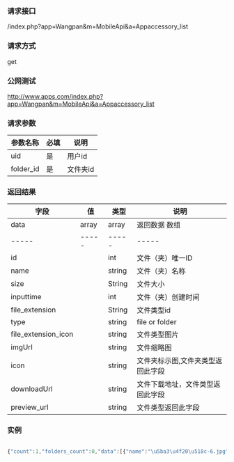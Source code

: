 ### **请求接口**
/index.php?app=Wangpan&m=MobileApi&a=Appaccessory_list

### **请求方式**
get

### **公网测试**
http://www.apps.com/index.php?app=Wangpan&m=MobileApi&a=Appaccessory_list

### **请求参数**

| 参数名称  |必填|     说明      |
|------|-----|------|
| uid     | 是 |   用户id   |
| folder_id| 是 |  文件夹id   |

### **返回结果**
|字段       |值             |类型    |说明           |
| --------- |--------      |--------|--------       |
|data       |array         |array  |返回数据 数组    |
|-----      |-----         |-----  |-----           |
|id         |              |int    |文件（夹）唯一ID  |
|name       |              |string |文件（夹）名称   |
|size       |              |String |文件大小  |
|inputtime  |              |int    |文件（夹）创建时间 |
|file_extension |          |String |文件类型id |
|type       |              |string    |file or folder |
|file_extension_icon|              |string|文件类型图片 |
|imgUrl|              |string|文件缩略图 |
|icon|              |string|文件夹标示图,文件夹类型返回此字段 |
|downloadUrl|              |string|文件下载地址，文件类型返回此字段 |
|preview_url|              |string|文件类型返回此字段 |

### 实例

``` javascript

{"count":1,"folders_count":0,"data":[{"name":"\u5ba3\u4f20\u518c-6.jpg","id":"11380","type":"file","inputtime":"2016-09-06 14:57:20","file_extension_icon":".\/App\/Wangpan\/static\/images\/jpg.png","file_extension":1,"imgUrl":".\/Uploads\/2016\/0906\/14\/57ce68d0e838d.jpg","downloadUrl":"http:\/\/www.apps.com\/Uploads\/\/2016\/0906\/14\/57ce68d0e838d.jpg","preview_url":".\/Uploads\/\/2016\/0906\/14\/57ce68d0e838d.jpg","size":"449.1 K"}]}